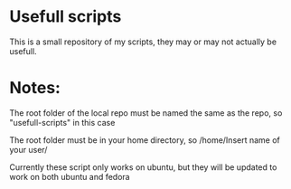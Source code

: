 # Usefull scripts
This is a small repository of my scripts, they may or may not actually be usefull. 

# Notes:

The root folder of the local repo must be named the same as the repo, so "usefull-scripts" in this case

The root folder must be in your home directory, so /home/Insert name of your user/

Currently these script only works on ubuntu, but they will be updated to work on both ubuntu and fedora 
